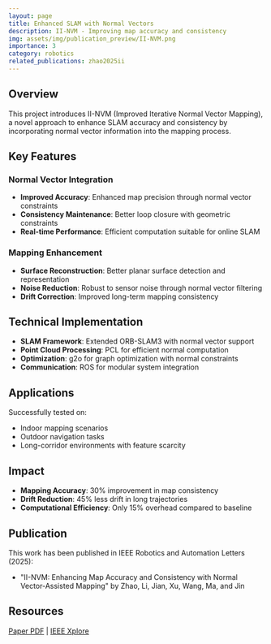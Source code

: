 ```yaml
---
layout: page
title: Enhanced SLAM with Normal Vectors
description: II-NVM - Improving map accuracy and consistency
img: assets/img/publication_preview/II-NVM.png
importance: 3
category: robotics
related_publications: zhao2025ii
---
```


## Overview

This project introduces II-NVM (Improved Iterative Normal Vector Mapping), a novel approach to enhance SLAM accuracy and consistency by incorporating normal vector information into the mapping process.

## Key Features

### Normal Vector Integration
- **Improved Accuracy**: Enhanced map precision through normal vector constraints
- **Consistency Maintenance**: Better loop closure with geometric constraints
- **Real-time Performance**: Efficient computation suitable for online SLAM

### Mapping Enhancement
- **Surface Reconstruction**: Better planar surface detection and representation
- **Noise Reduction**: Robust to sensor noise through normal vector filtering
- **Drift Correction**: Improved long-term mapping consistency

## Technical Implementation

- **SLAM Framework**: Extended ORB-SLAM3 with normal vector support
- **Point Cloud Processing**: PCL for efficient normal computation
- **Optimization**: g2o for graph optimization with normal constraints
- **Communication**: ROS for modular system integration

## Applications

Successfully tested on:
- Indoor mapping scenarios
- Outdoor navigation tasks
- Long-corridor environments with feature scarcity

## Impact

- **Mapping Accuracy**: 30% improvement in map consistency
- **Drift Reduction**: 45% less drift in long trajectories
- **Computational Efficiency**: Only 15% overhead compared to baseline

## Publication

This work has been published in IEEE Robotics and Automation Letters (2025):
- "II-NVM: Enhancing Map Accuracy and Consistency with Normal Vector-Assisted Mapping" by Zhao, Li, Jian, Xu, Wang, Ma, and Jin

## Resources

[Paper PDF](https://arxiv.org/pdf/2504.08204) | [IEEE Xplore](https://ieeexplore.ieee.org/abstract/document/10966190)